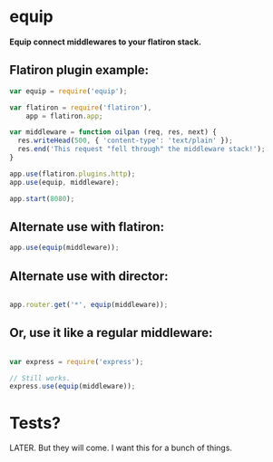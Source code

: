 # equip

**Equip connect middlewares to your flatiron stack.**

## Flatiron plugin example:

```js
var equip = require('equip');

var flatiron = require('flatiron'),
    app = flatiron.app;

var middleware = function oilpan (req, res, next) {
  res.writeHead(500, { 'content-type': 'text/plain' });
  res.end('This request "fell through" the middleware stack!');
}

app.use(flatiron.plugins.http);
app.use(equip, middleware);

app.start(8080);
```

## Alternate use with flatiron:

```js
app.use(equip(middleware));
```

## Alternate use with director:

```js

app.router.get('*', equip(middleware));
```

## Or, use it like a regular middleware:

```js

var express = require('express');

// Still works.
express.use(equip(middleware));
```

# Tests?

LATER. But they will come. I want this for a bunch of things.
